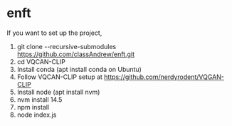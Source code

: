 # enft

If you want to set up the project,

1. git clone --recursive-submodules https://github.com/classAndrew/enft.git
2. cd VQCAN-CLIP 
3. Install conda (apt install conda on Ubuntu)
4. Follow VQCAN-CLIP setup at https://github.com/nerdyrodent/VQGAN-CLIP
5. Install node (apt install nvm)
6. nvm install 14.5
7. npm install 
8. node index.js
